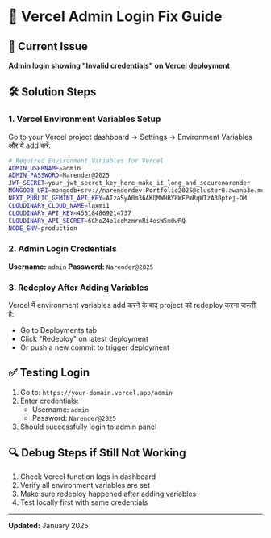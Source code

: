 # 🔐 Vercel Admin Login Fix Guide

## 🚨 Current Issue
**Admin login showing "Invalid credentials" on Vercel deployment**

## 🛠️ Solution Steps

### 1. Vercel Environment Variables Setup
Go to your Vercel project dashboard → Settings → Environment Variables और ये add करें:

```bash
# Required Environment Variables for Vercel
ADMIN_USERNAME=admin
ADMIN_PASSWORD=Narender@2025
JWT_SECRET=your_jwt_secret_key_here_make_it_long_and_securenarender
MONGODB_URI=mongodb+srv://narenderdev:Portfolio2025@cluster0.awanp3e.mongodb.net/
NEXT_PUBLIC_GEMINI_API_KEY=AIzaSyA0m36AKQMWHBY8WFPmRqWTzA30ptej-OM
CLOUDINARY_CLOUD_NAME=laxmi1
CLOUDINARY_API_KEY=455184869214737
CLOUDINARY_API_SECRET=6ChoZ4o1coMzmrnRi4osW5m0wRQ
NODE_ENV=production
```

### 2. Admin Login Credentials
**Username:** `admin`
**Password:** `Narender@2025`

### 3. Redeploy After Adding Variables
Vercel में environment variables add करने के बाद project को redeploy करना जरूरी है:
- Go to Deployments tab
- Click "Redeploy" on latest deployment
- Or push a new commit to trigger deployment

## ✅ Testing Login
1. Go to: `https://your-domain.vercel.app/admin`
2. Enter credentials:
   - Username: `admin`
   - Password: `Narender@2025`
3. Should successfully login to admin panel

## 🔍 Debug Steps if Still Not Working
1. Check Vercel function logs in dashboard
2. Verify all environment variables are set
3. Make sure redeploy happened after adding variables
4. Test locally first with same credentials

---
**Updated:** January 2025

